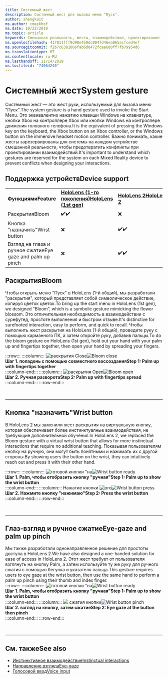 ```yaml
---
title: Системный жест
description: Системный жест для вызова меню "Пуск".
author: shengkait
ms.author: cmeekhof
ms.date: 10/22/2019
ms.topic: article
keywords: Смешанная реальность, жесты, взаимодействие, проектирование
ms.openlocfilehash: 417811fff9d98e459dc0047d46ea065acfced4ef
ms.sourcegitcommit: f2b7c6381006fab6d0472fcaa680ff7fb79954d6
ms.translationtype: MT
ms.contentlocale: ru-RU
ms.lasthandoff: 11/14/2019
ms.locfileid: "74064240"
---
```

# <a name="system-gesture"></a><span data-ttu-id="6d7b8-104">Системный жест</span><span class="sxs-lookup"><span data-stu-id="6d7b8-104">System gesture</span></span>

<span data-ttu-id="6d7b8-105">Системный жест — это жест руки, используемый для вызова меню "Пуск".</span><span class="sxs-lookup"><span data-stu-id="6d7b8-105">The system gesture is a hand gesture used to invoke the Start Menu.</span></span> <span data-ttu-id="6d7b8-106">Это эквивалентно нажатию клавиши Windows на клавиатуре, кнопки Xbox на контроллере Xbox или кнопки Windows на контроллере движения головного телефона.</span><span class="sxs-lookup"><span data-stu-id="6d7b8-106">It is the equivalent of pressing the Windows key on the keyboard, the Xbox button on an Xbox controller, or the Windows button on the immersive headset motion controller.</span></span> <span data-ttu-id="6d7b8-107">Важно понимать, какие жесты зарезервированы для системы на каждом устройстве смешанной реальности, чтобы предотвратить конфликты при проектировании взаимодействий.</span><span class="sxs-lookup"><span data-stu-id="6d7b8-107">It's important to understand which gestures are reserved for the system on each Mixed Reality device to prevent conflicts when designing your interactions.</span></span>

## <a name="device-support"></a><span data-ttu-id="6d7b8-108">Поддержка устройств</span><span class="sxs-lookup"><span data-stu-id="6d7b8-108">Device support</span></span>

<table>
    <colgroup>
    <col width="25%" />
    <col width="25%" />
    <col width="25%" />
    <col width="25%" />
    </colgroup>
    <tr>
        <td><span data-ttu-id="6d7b8-109"><strong>Функциями</strong></span><span class="sxs-lookup"><span data-stu-id="6d7b8-109"><strong>Feature</strong></span></span></td>
        <td><span data-ttu-id="6d7b8-110"><a href="hololens-hardware-details.md"><strong>HoloLens (1-го поколения)</strong></a></span><span class="sxs-lookup"><span data-stu-id="6d7b8-110"><a href="hololens-hardware-details.md"><strong>HoloLens (1st gen)</strong></a></span></span></td>
        <td><span data-ttu-id="6d7b8-111"><a href="https://docs.microsoft.com/hololens/hololens2-hardware"><strong>HoloLens 2</strong></span><span class="sxs-lookup"><span data-stu-id="6d7b8-111"><a href="https://docs.microsoft.com/hololens/hololens2-hardware"><strong>HoloLens 2</strong></span></span></td>
        <td><span data-ttu-id="6d7b8-112"><a href="immersive-headset-hardware-details.md"><strong>Иммерсивные гарнитуры</strong></a></span><span class="sxs-lookup"><span data-stu-id="6d7b8-112"><a href="immersive-headset-hardware-details.md"><strong>Immersive headsets</strong></a></span></span></td>
    </tr>
     <tr>
        <td><span data-ttu-id="6d7b8-113">Раскрытия</span><span class="sxs-lookup"><span data-stu-id="6d7b8-113">Bloom</span></span></td>
        <td><span data-ttu-id="6d7b8-114">✔️</span><span class="sxs-lookup"><span data-stu-id="6d7b8-114">✔️</span></span></td>
        <td>❌</td>
        <td>❌</td>
    </tr>
     <tr>
        <td><span data-ttu-id="6d7b8-115">Кнопка "назначить"</span><span class="sxs-lookup"><span data-stu-id="6d7b8-115">Wrist button</span></span></td>
        <td>❌</td>
        <td><span data-ttu-id="6d7b8-116">✔️</span><span class="sxs-lookup"><span data-stu-id="6d7b8-116">✔️</span></span></td>
        <td>❌</td>
    </tr>
    <tr>
        <td><span data-ttu-id="6d7b8-117">Взгляд на глаза и ручное сжатие</span><span class="sxs-lookup"><span data-stu-id="6d7b8-117">Eye gaze and palm up pinch</span></span></td>
        <td>❌</td>
        <td><span data-ttu-id="6d7b8-118">✔️</span><span class="sxs-lookup"><span data-stu-id="6d7b8-118">✔️</span></span></td>
        <td>❌</td>
    </tr>
</table>

## <a name="bloom"></a><span data-ttu-id="6d7b8-119">Раскрытия</span><span class="sxs-lookup"><span data-stu-id="6d7b8-119">Bloom</span></span>
<span data-ttu-id="6d7b8-120">Чтобы открыть меню "Пуск" в HoloLens (1-й общий), мы разработали "раскрытия", который представляет собой символическое действие, копируя цветок цветок.</span><span class="sxs-lookup"><span data-stu-id="6d7b8-120">To bring up the start menu in HoloLens (1st gen), we designed “Bloom”, which is a symbolic gesture mimicking the flower blossom.</span></span> <span data-ttu-id="6d7b8-121">Это отличительная необходимость в взаимодействии с сурефутед, простоте выполнения и быстром отзыве.</span><span class="sxs-lookup"><span data-stu-id="6d7b8-121">It's distinctive for surefooted interaction, easy to perform, and quick to recall.</span></span> <span data-ttu-id="6d7b8-122">Чтобы выполнить жест раскрытия на HoloLens (1-й общий), проведите руку с помощью карманного ПК, а затем откройте руку, добавив пальцы.</span><span class="sxs-lookup"><span data-stu-id="6d7b8-122">To do the bloom gesture on HoloLens (1st gen), hold out your hand with your palm up and fingertips together, then open your hand by spreading your fingers.</span></span>

:::row:::
    :::column:::
        <span data-ttu-id="6d7b8-123">![раскрытия Close](images/bloom-close.png)</span><span class="sxs-lookup"><span data-stu-id="6d7b8-123">![Bloom close](images/bloom-close.png)</span></span><br>
        <span data-ttu-id="6d7b8-124">**Шаг 1. поладонь с помощью совместного воссоздания**</span><span class="sxs-lookup"><span data-stu-id="6d7b8-124">**Step 1: Palm up with fingertips together**</span></span><br>
    :::column-end:::
    :::column:::
        <span data-ttu-id="6d7b8-125">![раскрытия Open](images/bloom-open.png)</span><span class="sxs-lookup"><span data-stu-id="6d7b8-125">![Bloom open](images/bloom-open.png)</span></span><br>
        <span data-ttu-id="6d7b8-126">**Шаг 2. Ручная разворота**</span><span class="sxs-lookup"><span data-stu-id="6d7b8-126">**Step 2: Palm up with fingertips spread**</span></span><br>
    :::column-end:::
:::row-end:::

<br>

---

## <a name="wrist-button"></a><span data-ttu-id="6d7b8-127">Кнопка "назначить"</span><span class="sxs-lookup"><span data-stu-id="6d7b8-127">Wrist button</span></span>
<span data-ttu-id="6d7b8-128">В HoloLens 2 мы заменили жест раскрытия на виртуальную кнопку, которая обеспечивает более инстинктуалные взаимодействия, не требующие дополнительной обучения.</span><span class="sxs-lookup"><span data-stu-id="6d7b8-128">In HoloLens 2, we replaced the Bloom gesture with a virtual wrist button that allows for more instinctual interactions that require no additional teaching.</span></span> <span data-ttu-id="6d7b8-129">Показывая пользователям кнопку на ручную, они могут быть понятными и нажимать их с другой стороны.</span><span class="sxs-lookup"><span data-stu-id="6d7b8-129">By showing users the button on the wrist, they can intuitively reach out and press it with their other hand.</span></span>

:::row:::
    :::column:::
        <span data-ttu-id="6d7b8-130">![готовой кнопки "на](images/wrist-button-ready.png)</span><span class="sxs-lookup"><span data-stu-id="6d7b8-130">![Wrist button ready](images/wrist-button-ready.png)</span></span><br>
        <span data-ttu-id="6d7b8-131">**Шаг 1. Palm, чтобы отобразить кнопку "ручная"**</span><span class="sxs-lookup"><span data-stu-id="6d7b8-131">**Step 1: Palm up to show the wrist button**</span></span><br>
    :::column-end:::
    :::column:::
        <span data-ttu-id="6d7b8-132">Нажатие кнопки ![ого](images/wrist-button-press.png)</span><span class="sxs-lookup"><span data-stu-id="6d7b8-132">![Wrist button press](images/wrist-button-press.png)</span></span><br>
        <span data-ttu-id="6d7b8-133">**Шаг 2. Нажмите кнопку "нажимаю"**</span><span class="sxs-lookup"><span data-stu-id="6d7b8-133">**Step 2: Press the wrist button**</span></span><br>
    :::column-end:::
:::row-end:::

<br>

---


## <a name="eye-gaze-and-palm-up-pinch"></a><span data-ttu-id="6d7b8-134">Глаз-взгляд и ручное сжатие</span><span class="sxs-lookup"><span data-stu-id="6d7b8-134">Eye-gaze and palm up pinch</span></span>
<span data-ttu-id="6d7b8-135">Мы также разработали однонаправленное решение для простоты доступа в HoloLens 2.</span><span class="sxs-lookup"><span data-stu-id="6d7b8-135">We have also designed a one-handed solution for ease of access in HoloLens 2.</span></span> <span data-ttu-id="6d7b8-136">Этот жест требует от пользователя взглянуть на кнопку Palm, а затем используйте ту же руку для ручного сжатия с помощью бегунка и указателя пальца.</span><span class="sxs-lookup"><span data-stu-id="6d7b8-136">This gesture requires users to eye gaze at the wrist button, then use the same hand to perform a palm up pinch using their thumb and index finger.</span></span><br>
:::row:::
    :::column:::
        <span data-ttu-id="6d7b8-137">![готовой кнопки "на](images/wrist-button-ready.png)</span><span class="sxs-lookup"><span data-stu-id="6d7b8-137">![Wrist button ready](images/wrist-button-ready.png)</span></span><br>
        <span data-ttu-id="6d7b8-138">**Шаг 1. Palm, чтобы отобразить кнопку "ручная"**</span><span class="sxs-lookup"><span data-stu-id="6d7b8-138">**Step 1: Palm up to show the wrist button**</span></span><br>
    :::column-end:::
    :::column:::
        <span data-ttu-id="6d7b8-139">![](images/wrist-button-pinch.png) сжатия кнопки</span><span class="sxs-lookup"><span data-stu-id="6d7b8-139">![Wrist button pinch](images/wrist-button-pinch.png)</span></span><br>
        <span data-ttu-id="6d7b8-140">**Шаг 2. взгляд на кнопку, затем сжатие**</span><span class="sxs-lookup"><span data-stu-id="6d7b8-140">**Step 2: Eye gaze at the button then pinch**</span></span><br>
    :::column-end:::
:::row-end:::

<br>

---

## <a name="see-also"></a><span data-ttu-id="6d7b8-141">См. также</span><span class="sxs-lookup"><span data-stu-id="6d7b8-141">See also</span></span>

* [<span data-ttu-id="6d7b8-142">Инстинктивное взаимодействие</span><span class="sxs-lookup"><span data-stu-id="6d7b8-142">Instinctual interactions</span></span>](interaction-fundamentals.md)
* [<span data-ttu-id="6d7b8-143">Направление взгляда</span><span class="sxs-lookup"><span data-stu-id="6d7b8-143">Eye-gaze</span></span>](eye-tracking.md)
* [<span data-ttu-id="6d7b8-144">Голосовой ввод</span><span class="sxs-lookup"><span data-stu-id="6d7b8-144">Voice input</span></span>](voice-input.md)
